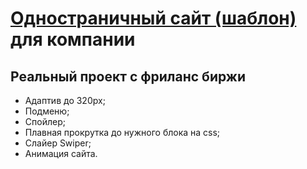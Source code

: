<h1><a href="https://jaroftd.github.io/new2/">Одностраничный сайт (шаблон)</a> для компании</h1>
<h2>Реальный проект с фриланс биржи</h2>
<ul>
  <li>Адаптив до 320px;</li>
  <li>Подменю;</li>
  <li>Спойлер;</li>
  <li>Плавная прокрутка до нужного блока на css;</li>
  <li>Слайер Swiper;</li>
  <li>Анимация сайта.</li>
</ul>
